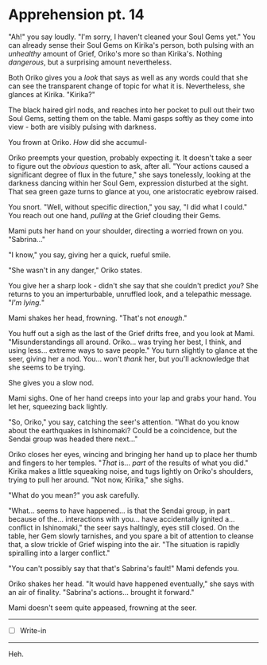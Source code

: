 # Apprehension pt. 14

"Ah!" you say loudly. "I'm sorry, I haven't cleaned your Soul Gems yet." You can already sense their Soul Gems on Kirika's person, both pulsing with an *unhealthy* amount of Grief, Oriko's more so than Kirika's. Nothing *dangerous*, but a surprising amount nevertheless.

Both Oriko gives you a *look* that says as well as any words could that she can see the transparent change of topic for what it is. Nevertheless, she glances at Kirika. "Kirika?"

The black haired girl nods, and reaches into her pocket to pull out their two Soul Gems, setting them on the table. Mami gasps softly as they come into view - both are visibly pulsing with darkness.

You frown at Oriko. *How* did she accumul-

Oriko preempts your question, probably expecting it. It doesn't take a seer to figure out the *obvious* question to ask, after all. "Your actions caused a significant degree of flux in the future," she says tonelessly, looking at the darkness dancing within her Soul Gem, expression disturbed at the sight. That sea green gaze turns to glance at you, one aristocratic eyebrow raised.

You snort. "Well, without specific direction," you say, "I did what I could." You reach out one hand, *pulling* at the Grief clouding their Gems.

Mami puts her hand on your shoulder, directing a worried frown on you. "Sabrina..."

"I know," you say, giving her a quick, rueful smile.

"She wasn't in any danger," Oriko states.

You give her a sharp look - didn't she say that she couldn't predict *you*? She returns to you an imperturbable, unruffled look, and a telepathic message. "*I'm lying.*"

Mami shakes her head, frowning. "That's not *enough*."

You huff out a sigh as the last of the Grief drifts free, and you look at Mami. "Misunderstandings all around. Oriko... was trying her best, I think, and using less... extreme ways to save people." You turn slightly to glance at the seer, giving her a nod. You... won't *thank* her, but you'll acknowledge that she seems to be trying.

She gives you a slow nod.

Mami sighs. One of her hand creeps into your lap and grabs your hand. You let her, squeezing back lightly.

"So, Oriko," you say, catching the seer's attention. "What do you know about the earthquakes in Ishinomaki? Could be a coincidence, but the Sendai group was headed there next..."

Oriko closes her eyes, wincing and bringing her hand up to place her thumb and fingers to her temples. "*That* is... *part* of the results of what you did." Kirika makes a little squeaking noise, and tugs lightly on Oriko's shoulders, trying to pull her around. "Not now, Kirika," she sighs.

"What do you mean?" you ask carefully.

"What... seems to have happened... is that the Sendai group, in part because of the... interactions with you... have accidentally ignited a... conflict in Ishinomaki," the seer says haltingly, eyes still closed. On the table, her Gem slowly tarnishes, and you spare a bit of attention to cleanse that, a slow trickle of Grief wisping into the air. "The situation is rapidly spiralling into a larger conflict."

"You can't possibly say that that's Sabrina's fault!" Mami defends you.

Oriko shakes her head. "It would have happened eventually," she says with an air of finality. "Sabrina's actions... brought it forward."

Mami doesn't seem quite appeased, frowning at the seer.

---

- [ ] Write-in

---

Heh.
